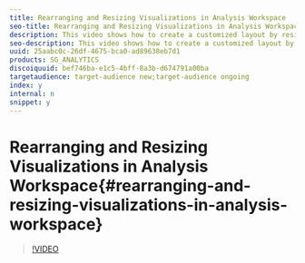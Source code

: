 ```yaml
---
title: Rearranging and Resizing Visualizations in Analysis Workspace
seo-title: Rearranging and Resizing Visualizations in Analysis Workspace
description: This video shows how to create a customized layout by resizing, rearranging, and reorganizing visualizations and tables in Analysis Workspace.
seo-description: This video shows how to create a customized layout by resizing, rearranging, and reorganizing visualizations and tables in Analysis Workspace.
uuid: 25aabc0c-26df-4675-bca0-ad89638eb7d1
products: SG_ANALYTICS
discoiquuid: bef746ba-e1c5-4bff-8a3b-d674791a00ba
targetaudience: target-audience new;target-audience ongoing
index: y
internal: n
snippet: y
---
```


# Rearranging and Resizing Visualizations in Analysis Workspace{#rearranging-and-resizing-visualizations-in-analysis-workspace}

>[!VIDEO](https://video.tv.adobe.com/v/24707/?quality=12)

